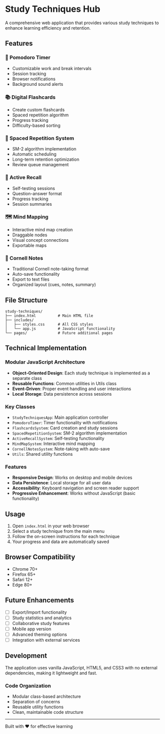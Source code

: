 # Study Techniques Hub

A comprehensive web application that provides various study techniques to enhance learning efficiency and retention.

## Features

### 🍅 Pomodoro Timer
- Customizable work and break intervals
- Session tracking
- Browser notifications
- Background sound alerts

### 📚 Digital Flashcards
- Create custom flashcards
- Spaced repetition algorithm
- Progress tracking
- Difficulty-based sorting

### 📅 Spaced Repetition System
- SM-2 algorithm implementation
- Automatic scheduling
- Long-term retention optimization
- Review queue management

### 🧠 Active Recall
- Self-testing sessions
- Question-answer format
- Progress tracking
- Session summaries

### 🗺️ Mind Mapping
- Interactive mind map creation
- Draggable nodes
- Visual concept connections
- Exportable maps

### 📝 Cornell Notes
- Traditional Cornell note-taking format
- Auto-save functionality
- Export to text files
- Organized layout (cues, notes, summary)

## File Structure

```
study-techniques/
├── index.html          # Main HTML file
├── includes/
│   ├── styles.css      # All CSS styles
│   └── app.js          # JavaScript functionality
└── pages/              # Future additional pages
```

## Technical Implementation

### Modular JavaScript Architecture
- **Object-Oriented Design**: Each study technique is implemented as a separate class
- **Reusable Functions**: Common utilities in Utils class
- **Event-Driven**: Proper event handling and user interactions
- **Local Storage**: Data persistence across sessions

### Key Classes
- `StudyTechniquesApp`: Main application controller
- `PomodoroTimer`: Timer functionality with notifications
- `FlashcardsSystem`: Card creation and study sessions
- `SpacedRepetitionSystem`: SM-2 algorithm implementation
- `ActiveRecallSystem`: Self-testing functionality
- `MindMapSystem`: Interactive mind mapping
- `CornellNotesSystem`: Note-taking with auto-save
- `Utils`: Shared utility functions

### Features
- **Responsive Design**: Works on desktop and mobile devices
- **Data Persistence**: Local storage for all user data
- **Accessibility**: Keyboard navigation and screen reader support
- **Progressive Enhancement**: Works without JavaScript (basic functionality)

## Usage

1. Open `index.html` in your web browser
2. Select a study technique from the main menu
3. Follow the on-screen instructions for each technique
4. Your progress and data are automatically saved

## Browser Compatibility

- Chrome 70+
- Firefox 65+
- Safari 12+
- Edge 80+

## Future Enhancements

- [ ] Export/Import functionality
- [ ] Study statistics and analytics
- [ ] Collaborative study features
- [ ] Mobile app version
- [ ] Advanced theming options
- [ ] Integration with external services

## Development

The application uses vanilla JavaScript, HTML5, and CSS3 with no external dependencies, making it lightweight and fast.

### Code Organization
- Modular class-based architecture
- Separation of concerns
- Reusable utility functions
- Clean, maintainable code structure

---

Built with ❤️ for effective learning
